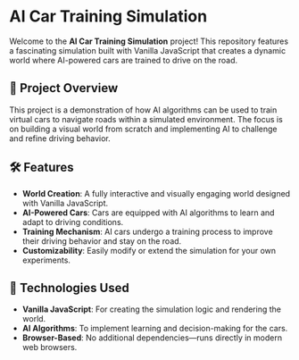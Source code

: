 # AI Car Training Simulation

Welcome to the **AI Car Training Simulation** project! This repository features a fascinating simulation built with Vanilla JavaScript that creates a dynamic world where AI-powered cars are trained to drive on the road.

## 🚗 Project Overview

This project is a demonstration of how AI algorithms can be used to train virtual cars to navigate roads within a simulated environment. The focus is on building a visual world from scratch and implementing AI to challenge and refine driving behavior.

## 🛠️ Features

- **World Creation**: A fully interactive and visually engaging world designed with Vanilla JavaScript.
- **AI-Powered Cars**: Cars are equipped with AI algorithms to learn and adapt to driving conditions.
- **Training Mechanism**: AI cars undergo a training process to improve their driving behavior and stay on the road.
- **Customizability**: Easily modify or extend the simulation for your own experiments.

## 🌟 Technologies Used

- **Vanilla JavaScript**: For creating the simulation logic and rendering the world.
- **AI Algorithms**: To implement learning and decision-making for the cars.
- **Browser-Based**: No additional dependencies—runs directly in modern web browsers.
